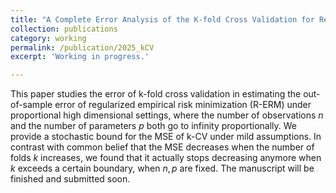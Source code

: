 ```yaml
---
title: "A Complete Error Analysis of the K-fold Cross Validation for Regularized Empirical Risk Minimization in High Dimensions."
collection: publications
category: working
permalink: /publication/2025_kCV
excerpt: 'Working in progress.'

---
```

This paper studies the error of k-fold cross validation in estimating the out-of-sample error of regularized empirical risk minimization (R-ERM) under proportional high dimensional settings, where the number of observations $n$ and the number of parameters $p$ both go to infinity proportionally. We provide a stochastic bound for the MSE of k-CV under mild assumptions. In contrast with common belief that the MSE decreases when the number of folds $k$ increases, we found that it actually stops decreasing anymore when $k$ exceeds a certain boundary, when $n,p$ are fixed. The manuscript will be finished and submitted soon.
